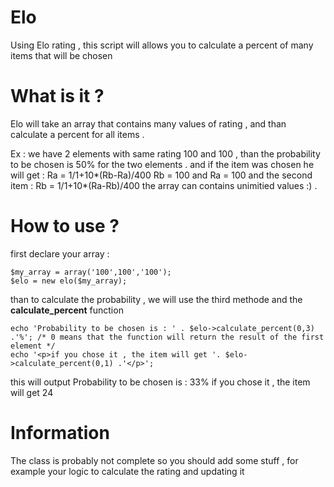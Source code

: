 Elo
===

Using Elo rating , this script will allows you to calculate a percent of many items that will be  chosen

What is it ?
===
Elo will take an array that contains many values of rating , and than calculate a percent for all items .

Ex : 
we have 2 elements with same rating 100 and 100 , than the probability to be chosen is 50% for the two elements .
and if the item was chosen he will get : Ra = 1/1+10*(Rb-Ra)/400
Rb = 100 and Ra = 100
and the second item : Rb = 1/1+10*(Ra-Rb)/400
the array can contains unimitied values :) .

How to use ?
===
first declare your array :

    $my_array = array('100',100','100');
    $elo = new elo($my_array);
  
than to calculate the probability , we will use the third methode and the <b>calculate_percent</b> function

    echo 'Probability to be chosen is : ' . $elo->calculate_percent(0,3) .'%'; /* 0 means that the function will return the result of the first element */
    echo '<p>if you chose it , the item will get '. $elo->calculate_percent(0,1) .'</p>';
    
this will output
    Probability to be chosen is : 33%
    if you chose it , the item will get 24
    
Information
===
The class is probably not complete so you should add some stuff , for example your logic to calculate the rating and updating it
